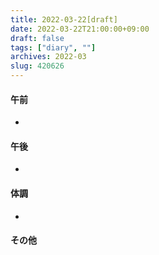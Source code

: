 ```yaml
---
title: 2022-03-22[draft]
date: 2022-03-22T21:00:00+09:00
draft: false
tags: ["diary", ""]
archives: 2022-03
slug: 420626
---
```

#### 午前
- 
#### 午後
- 
#### 体調
- 
#### その他